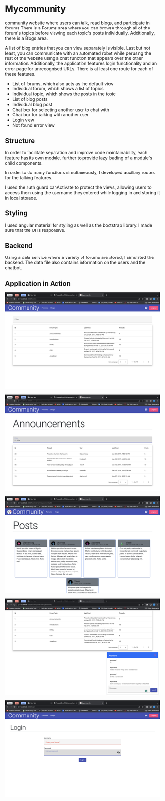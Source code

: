 # Mycommunity

community website where users can talk, read blogs, and participate in forums
There is a Forums area where you can browse through all of the forum's topics before viewing each topic's posts individually. Additionally, there is a Blogs area.

A list of blog entries that you can view separately is visible. Last but not least, you can communicate with an automated robot while perusing the rest of the website using a chat function that appears over the other information. Additionally, the application features login functionality and an error page for unrecognised URLs.
There is at least one route for each of these features.

*	List of forums, which also acts as the default view
*	Individual forum, which shows a list of topics
*	Individual topic, which shows the posts in the topic
*	List of blog posts
*	Individual blog post
*	Chat box for selecting another user to chat with
*	Chat box for talking with another user
*	Login view
*	Not found error view

## Structure 

In order to facilitate separation and improve code maintainability, each feature has its own module. further to provide lazy loading of a module's child components.

In order to do many functions simultaneously, I developed auxiliary routes for the talking features.

I used the auth guard canActivate to protect the views, allowing users to access them using the username they entered while logging in and storing it in local storage.

## Styling

I used angular material for styling as well as the bootstrap library. I made sure that the UI is responsive.

## Backend

Using a data service where a variety of forums are stored, I simulated the backend. The data file also contains information on the users and the chatbot.

## Application in Action

![](https://github.com/YoussefSherif10/Community_Angular/blob/main/a1.png?raw=true)

![](https://github.com/YoussefSherif10/Community_Angular/blob/main/a2.png?raw=true)

![](https://github.com/YoussefSherif10/Community_Angular/blob/main/a3.png?raw=true)

![](https://github.com/YoussefSherif10/Community_Angular/blob/main/a4.png?raw=true)

![](https://github.com/YoussefSherif10/Community_Angular/blob/main/a5.png?raw=true)
